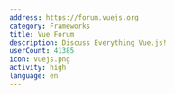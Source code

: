 ```yaml
---
address: https://forum.vuejs.org
category: Frameworks
title: Vue Forum
description: Discuss Everything Vue.js!
userCount: 41385
icon: vuejs.png
activity: high
language: en
---
```


